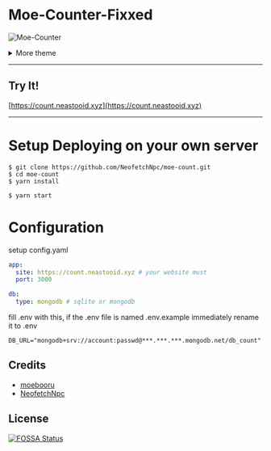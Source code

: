 # Moe-Counter-Fixxed

![Moe-Counter](https://count.neastooid.xyz/get/@demo?theme=asoul)

<details>
<summary>More theme</summary>

##### asoul
![asoul](https://count.neastooid.xyz/get/@demo?theme=asoul)

##### moebooru
![moebooru](https://count.neastooid.xyz/get/@demo?theme=moebooru)

##### rule34
![Rule34](https://count.neastooid.xyz/get/@demo?theme=rule34)

##### gelbooru
![Gelbooru](https://count.neastooid.xyz/get/@demo?theme=gelbooru)
</details>

------------

## Try It!
[https://count.neastooid.xyz](https://count.neastooid.xyz)

------------

# Setup Deploying on your own server
```shell
$ git clone https://github.com/NeofetchNpc/moe-count.git
$ cd moe-count
$ yarn install

$ yarn start
```

# Configuration

setup config.yaml
```yaml
app:
  site: https://count.neastooid.xyz # your website must
  port: 3000

db:
  type: mongodb # sqlite or mongodb
```

fill .env with this, if the .env file is named .env.example immediately rename it to .env 
```.env
DB_URL="mongodb+srv://account:passwd@***.***.***.mongodb.net/db_count"
```

## Credits

*   [moebooru](https://github.com/moebooru/moebooru)
*   [NeofetchNpc](https://github.com/NeofetchNpc)

## License

[![FOSSA Status](https://app.fossa.com/api/projects/git%2Bgithub.com%2Fjourney-ad%2FMoe-Counter.svg?type=large)](https://app.fossa.com/projects/git%2Bgithub.com%2Fjourney-ad%2FMoe-Counter?ref=badge_large)
